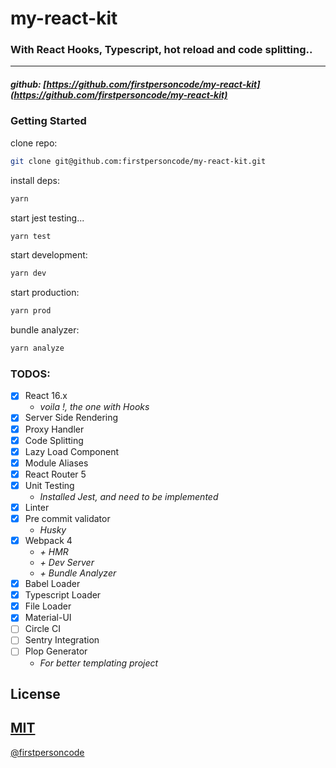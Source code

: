 # my-react-kit

### With React Hooks, Typescript, hot reload and code splitting..

---

##### github: [https://github.com/firstpersoncode/my-react-kit](https://github.com/firstpersoncode/my-react-kit)

### Getting Started

clone repo:

```bash
git clone git@github.com:firstpersoncode/my-react-kit.git
```

install deps:

```bash
yarn
```

start jest testing...

```bash
yarn test
```

start development:

```bash
yarn dev
```

start production:

```bash
yarn prod
```

bundle analyzer:

```bash
yarn analyze
```

### TODOS:

-   [x] React 16.x
    -   _voila !, the one with Hooks_
-   [x] Server Side Rendering
-   [x] Proxy Handler
-   [x] Code Splitting
-   [x] Lazy Load Component
-   [x] Module Aliases
-   [x] React Router 5
-   [x] Unit Testing
    -   _Installed Jest, and need to be implemented_
-   [x] Linter
-   [x] Pre commit validator
    -   _Husky_
-   [x] Webpack 4
    -   _+ HMR_
    -   _+ Dev Server_
    -   _+ Bundle Analyzer_
-   [x] Babel Loader
-   [x] Typescript Loader
-   [x] File Loader
-   [x] Material-UI
-   [ ] Circle CI
-   [ ] Sentry Integration
-   [ ] Plop Generator
    -   _For better templating project_

## License

## [MIT](LICENSE)

[@firstpersoncode](https://github.com/firstpersoncode)
